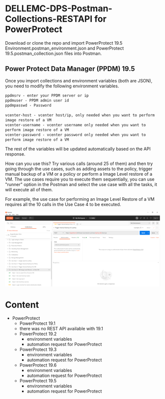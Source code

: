 # DELLEMC-DPS-Postman-Collections-RESTAPI for PowerProtect
Download or clone the repo and import PowerProtect 19.5 Environment.postman_environment.json and PowerProtect 19.5.postman_collection.json files into Postman.

## Power Protect Data Manager (PPDM) 19.5
Once you import collections and environment variables (both are JSON), you need to modify the following environment variables.

```
ppdmsrv - enter your PPDM server or ip
ppdmuser - PPDM admin user id
ppdmpasswd - Password

vcenter-host - vcenter host/ip, only needed when you want to perform image restore of a VM
vcenter-username - vcenter username only needed when you want to perform image restore of a VM
vcenter-password - vcenter password only needed when you want to perform image restore of a VM
```

The rest of the variables will be updated automatically based on the API response.

How can you use this?
Try various calls (around 25 of them) and then try going through the use cases, such as adding assets to the policy, trigger manual backup of a VM or a policy or perform a Image Level restore of a VM.
The use cases require you to execute them sequentially, you can use "runner" option in the Postman and select the use case with all the tasks, it will execute all of them.

For example, the use case for performing an Image Level Restore of a VM requires all the 10 calls in the Use Case 4 to be executed.

![](images/ppdm.PNG)


# Content
* PowerProtect
    * PowerProtect 19.1
	* there was no REST API available with 19.1
    * PowerProtect 19.2
        * environment variables
        * automation request for PowerProtect
    * PowerProtect 19.3
        * environment variables
        * automation request for PowerProtect
    * PowerProtect 19.6
        * environment variables
        * automation request for PowerProtect
     * PowerProtect 19.5
        * environment variables
        * automation request for PowerProtect
